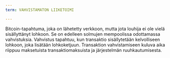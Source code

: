 ```yaml
---
term: VAHVISTAMATON LIIKETOIMI

---
```

Bitcoin-tapahtuma, joka on lähetetty verkkoon, mutta jota louhija ei ole vielä sisällyttänyt lohkoon. Se on edelleen solmujen mempoolissa odottamassa vahvistuksia. Vahvistus tapahtuu, kun transaktio sisällytetään kelvolliseen lohkoon, joka lisätään lohkoketjuun. Transaktion vahvistamiseen kuluva aika riippuu maksetuista transaktiomaksuista ja järjestelmän ruuhkautumisesta.
